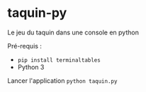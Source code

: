 # taquin-py
Le jeu du taquin dans une console en python

Pré-requis : 
* `pip install terminaltables`
* Python 3

Lancer l'application `python taquin.py`
